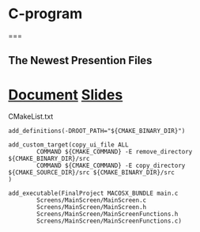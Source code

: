 # C-program
===
## The Newest Presention Files
[Document](https://github.com/IMFAat/C-program/blob/main/Presentation/Document.pdf)
[Slides](https://github.com/IMFAat/C-program/blob/main/Presentation/Slides.pdf)
===
CMakeList.txt
```aiignore
add_definitions(-DROOT_PATH="${CMAKE_BINARY_DIR}")
```
```aiignore
add_custom_target(copy_ui_file ALL
        COMMAND ${CMAKE_COMMAND} -E remove_directory ${CMAKE_BINARY_DIR}/src
        COMMAND ${CMAKE_COMMAND} -E copy_directory ${CMAKE_SOURCE_DIR}/src ${CMAKE_BINARY_DIR}/src
)
```

```aiignore
add_executable(FinalProject MACOSX_BUNDLE main.c
        Screens/MainScreen/MainScreen.c
        Screens/MainScreen/MainScreen.h
        Screens/MainScreen/MainScreenFunctions.h
        Screens/MainScreen/MainScreenFunctions.c)
```
